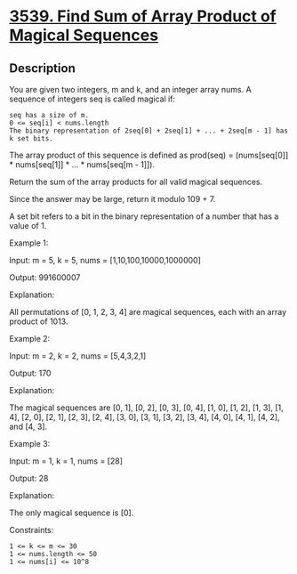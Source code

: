 
<!-- problem:start -->

# [3539. Find Sum of Array Product of Magical Sequences](https://leetcode.com/problems/find-sum-of-array-product-of-magical-sequences)

## Description

<!-- description:start -->

You are given two integers, m and k, and an integer array nums.
A sequence of integers seq is called magical if:

    seq has a size of m.
    0 <= seq[i] < nums.length
    The binary representation of 2seq[0] + 2seq[1] + ... + 2seq[m - 1] has k set bits.

The array product of this sequence is defined as prod(seq) = (nums[seq[0]] * nums[seq[1]] * ... * nums[seq[m - 1]]).

Return the sum of the array products for all valid magical sequences.

Since the answer may be large, return it modulo 109 + 7.

A set bit refers to a bit in the binary representation of a number that has a value of 1.

 

Example 1:

Input: m = 5, k = 5, nums = [1,10,100,10000,1000000]

Output: 991600007

Explanation:

All permutations of [0, 1, 2, 3, 4] are magical sequences, each with an array product of 1013.

Example 2:

Input: m = 2, k = 2, nums = [5,4,3,2,1]

Output: 170

Explanation:

The magical sequences are [0, 1], [0, 2], [0, 3], [0, 4], [1, 0], [1, 2], [1, 3], [1, 4], [2, 0], [2, 1], [2, 3], [2, 4], [3, 0], [3, 1], [3, 2], [3, 4], [4, 0], [4, 1], [4, 2], and [4, 3].

Example 3:

Input: m = 1, k = 1, nums = [28]

Output: 28

Explanation:

The only magical sequence is [0].

 

Constraints:

    1 <= k <= m <= 30
    1 <= nums.length <= 50
    1 <= nums[i] <= 10^8

<!-- description:end -->
<!-- problem:end -->
